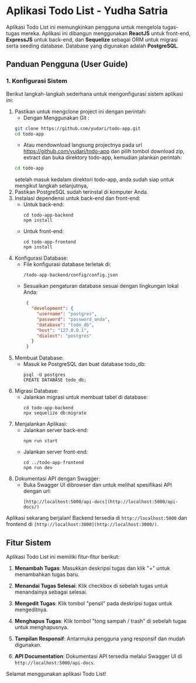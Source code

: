 # Aplikasi Todo List - Yudha Satria

Aplikasi Todo List ini memungkinkan pengguna untuk mengelola tugas-tugas mereka. Aplikasi ini dibangun menggunakan **ReactJS** untuk front-end, **ExpressJS** untuk back-end, dan **Sequelize** sebagai ORM untuk migrasi serta seeding database. Database yang digunakan adalah **PostgreSQL**.

## Panduan Pengguna (User Guide)

### 1. Konfigurasi Sistem

Berikut langkah-langkah sederhana untuk mengonfigurasi sistem aplikasi ini:
1. Pastikan untuk mengclone project ini dengan perintah:
   - Dengan Menggunakan Git :
   ```bash
   git clone https://github.com/yudari/todo-app.git
   cd todo-app
   ```
   - Atau mendownload langsung projectnya pada url https://github.com/yudari/todo-app dan pilih tombol download zip, extract dan buka direktory todo-app, kemudian jalankan perintah:
   ```bash
   cd todo-app
   ```
    setelah masuk kedalam direktori todo-app, anda sudah siap untuk mengikut langkah selanjutnya,
2. Pastikan PostgreSQL sudah terinstal di komputer Anda.
3. Instalasi dependensi untuk back-end dan front-end:
   - Untuk back-end:
      ```
      cd todo-app-backend
      npm install
      ```
   - Untuk front-end:
      ```
      cd todo-app-frontend
      npm install
      ```
4. Konfigurasi Database:
   - File konfigurasi database terletak di:
     ```
     /todo-app-backend/config/config.json
     ```
   - Sesuaikan pengaturan database sesuai dengan lingkungan lokal Anda:
     ```json
      {
        "development": {
          "username": "postgres",
          "password": "password_anda",
          "database": "todo_db",
          "host": "127.0.0.1",
          "dialect": "postgres"
        }
      }
     ```
5. Membuat Database:
   - Masuk ke PostgreSQL dan buat database todo_db:
     ```
     psql -U postgres
     CREATE DATABASE todo_db;
     ```
6. Migrasi Database:
   - Jalankan migrasi untuk membuat tabel di database:
     ```
     cd todo-app-backend
     npx sequelize db:migrate
     ```
7. Menjalankan Aplikasi:
   - Jalankan server back-end:
     ```
     npm run start
     ```
   - Jalankan server front-end:
     ```
     cd ../todo-app-frontend
     npm run dev
     ```
8. Dokumentasi API dengan Swagger:
   - Buka Swagger UI dibrowser dan untuk melihat spesifikasi API dengan url:
     ```
     [http://localhost:5000/api-docs](http://localhost:5000/api-docs/)
     ```

Aplikasi sekarang berjalan! Backend tersedia di `http://localhost:5000` dan frontend di `[http://localhost:3000](http://localhost:3000/)`.

## Fitur Sistem

Aplikasi Todo List ini memiliki fitur-fitur berikut:

1. **Menambah Tugas**: Masukkan deskripsi tugas dan klik "+" untuk menambahkan tugas baru.

2. **Menandai Tugas Selesai**: Klik checkbox di sebelah tugas untuk menandainya sebagai selesai.

3. **Mengedit Tugas**: Klik tombol "pensil" pada deskripsi tugas untuk mengeditnya.

4. **Menghapus Tugas**: Klik tombol "tong sampah / trash" di sebelah tugas untuk menghapusnya.
   
5. **Tampilan Responsif**: Antarmuka pengguna yang responsif dan mudah digunakan.

6. **API Documentation**: Dokumentasi API tersedia melalui Swagger UI di `http://localhost:5000/api-docs`.

Selamat menggunakan aplikasi Todo List!
